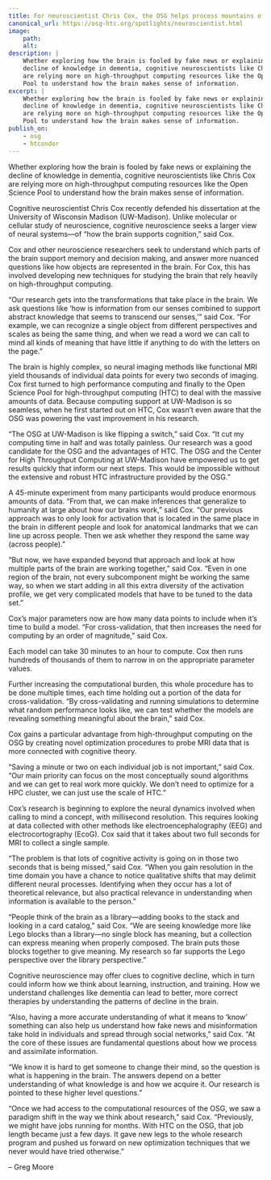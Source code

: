```yaml
---
title: For neuroscientist Chris Cox, the OSG helps process mountains of data
canonical_url: https://osg-htc.org/spotlights/neuroscientist.html
image:
    path: 
    alt:
description: |
    Whether exploring how the brain is fooled by fake news or explaining the 
    decline of knowledge in dementia, cognitive neuroscientists like Chris Cox 
    are relying more on high-throughput computing resources like the Open Science
    Pool to understand how the brain makes sense of information.
excerpt: |
    Whether exploring how the brain is fooled by fake news or explaining the
    decline of knowledge in dementia, cognitive neuroscientists like Chris Cox
    are relying more on high-throughput computing resources like the Open Science
    Pool to understand how the brain makes sense of information.
publish_on:
    - osg
    - htcondor
---
```

Whether exploring how the brain is fooled by fake news or explaining the decline of knowledge in dementia, cognitive neuroscientists like Chris Cox are relying more on high-throughput computing resources like the Open Science Pool to understand how the brain makes sense of information.

Cognitive neuroscientist Chris Cox recently defended his dissertation at the University of Wisconsin Madison (UW-Madison). Unlike molecular or cellular study of neuroscience, cognitive neuroscience seeks a larger view of neural systems—of “how the brain supports cognition,” said Cox.

Cox and other neuroscience researchers seek to understand which parts of the brain support memory and decision making, and answer more nuanced questions like how objects are represented in the brain. For Cox, this has involved developing new techniques for studying the brain that rely heavily on high-throughput computing.

“Our research gets into the transformations that take place in the brain. We ask questions like ‘how is information from our senses combined to support abstract knowledge that seems to transcend our senses,’” said Cox. “For example, we can recognize a single object from different perspectives and scales as being the same thing, and when we read a word we can call to mind all kinds of meaning that have little if anything to do with the letters on the page.”

The brain is highly complex, so neural imaging methods like functional MRI yield thousands of individual data points for every two seconds of imaging. Cox first turned to high performance computing and finally to the Open Science Pool for high-throughput computing (HTC) to deal with the massive amounts of data. Because computing support at UW-Madison is so seamless, when he first started out on HTC, Cox wasn’t even aware that the OSG was powering the vast improvement in his research.

“The OSG at UW-Madison is like flipping a switch,” said Cox. “It cut my computing time in half and was totally painless. Our research was a good candidate for the OSG and the advantages of HTC. The OSG and the Center for High Throughput Computing at UW-Madison have empowered us to get results quickly that inform our next steps. This would be impossible without the extensive and robust HTC infrastructure provided by the OSG.”

A 45-minute experiment from many participants would produce enormous amounts of data. “From that, we can make inferences that generalize to humanity at large about how our brains work,” said Cox. “Our previous approach was to only look for activation that is located in the same place in the brain in different people and look for anatomical landmarks that we can line up across people. Then we ask whether they respond the same way (across people).”

“But now, we have expanded beyond that approach and look at how multiple parts of the brain are working together,” said Cox. “Even in one region of the brain, not every subcomponent might be working the same way, so when we start adding in all this extra diversity of the activation profile, we get very complicated models that have to be tuned to the data set.”

Cox’s major parameters now are how many data points to include when it’s time to build a model. “For cross-validation, that then increases the need for computing by an order of magnitude,” said Cox.

Each model can take 30 minutes to an hour to compute. Cox then runs hundreds of thousands of them to narrow in on the appropriate parameter values.

Further increasing the computational burden, this whole procedure has to be done multiple times, each time holding out a portion of the data for cross-validation. “By cross-validating and running simulations to determine what random performance looks like, we can test whether the models are revealing something meaningful about the brain,” said Cox.

Cox gains a particular advantage from high-throughput computing on the OSG by creating novel optimization procedures to probe MRI data that is more connected with cognitive theory.

“Saving a minute or two on each individual job is not important,” said Cox. “Our main priority can focus on the most conceptually sound algorithms and we can get to real work more quickly. We don’t need to optimize for a HPC cluster, we can just use the scale of HTC.”

Cox’s research is beginning to explore the neural dynamics involved when calling to mind a concept, with millisecond resolution. This requires looking at data collected with other methods like electroencephalography (EEG) and electrocortography (EcoG). Cox said that it takes about two full seconds for MRI to collect a single sample.

“The problem is that lots of cognitive activity is going on in those two seconds that is being missed,” said Cox. “When you gain resolution in the time domain you have a chance to notice qualitative shifts that may delimit different neural processes. Identifying when they occur has a lot of theoretical relevance, but also practical relevance in understanding when information is available to the person.”

“People think of the brain as a library—adding books to the stack and looking in a card catalog,” said Cox. “We are seeing knowledge more like Lego blocks than a library—no single block has meaning, but a collection can express meaning when properly composed. The brain puts those blocks together to give meaning. My research so far supports the Lego perspective over the library perspective.”

Cognitive neuroscience may offer clues to cognitive decline, which in turn could inform how we think about learning, instruction, and training. How we understand challenges like dementia can lead to better, more correct therapies by understanding the patterns of decline in the brain.

“Also, having a more accurate understanding of what it means to ‘know’ something can also help us understand how fake news and misinformation take hold in individuals and spread through social networks,” said Cox. “At the core of these issues are fundamental questions about how we process and assimilate information.

“We know it is hard to get someone to change their mind, so the question is what is happening in the brain. The answers depend on a better understanding of what knowledge is and how we acquire it. Our research is pointed to these higher level questions.”

“Once we had access to the computational resources of the OSG, we saw a paradigm shift in the way we think about research,” said Cox. “Previously, we might have jobs running for months. With HTC on the OSG, that job length became just a few days. It gave new legs to the whole research program and pushed us forward on new optimization techniques that we never would have tried otherwise.”

– Greg Moore
